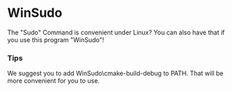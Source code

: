 # WinSudo
 The "Sudo" Command is convenient under Linux? You can also have that if you use this program "WinSudo"!

### Tips

We suggest you to add WinSudo\cmake-build-debug to PATH. That will be more convenient for you to use.